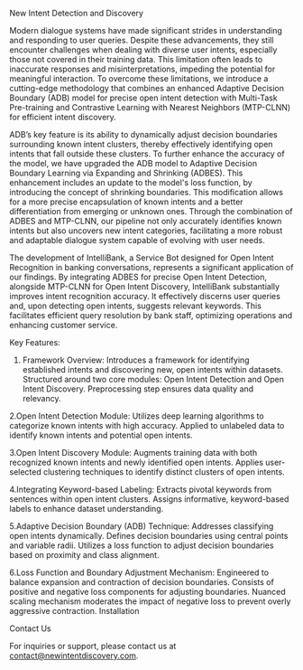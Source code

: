 New Intent Detection and Discovery

Modern dialogue systems have made significant strides in understanding and responding to user queries. Despite these advancements, they still encounter challenges when dealing with diverse user intents, especially those not covered in their training data. This limitation often leads to inaccurate responses and misinterpretations, impeding the potential for meaningful interaction. To overcome these limitations, we introduce a cutting-edge methodology that combines an enhanced Adaptive Decision Boundary (ADB) model for precise open intent detection with Multi-Task Pre-training and Contrastive Learning with Nearest Neighbors (MTP-CLNN) for efficient intent discovery.

ADB’s key feature is its ability to dynamically adjust decision boundaries surrounding known intent clusters, thereby effectively identifying open intents that fall outside these clusters. To further enhance the accuracy of the model, we have upgraded the ADB model to Adaptive Decision Boundary Learning via Expanding and Shrinking (ADBES). This enhancement includes an update to the model's loss function, by introducing the concept of shrinking boundaries. This modification allows for a more precise encapsulation of known intents and a better differentiation from emerging or unknown ones. Through the combination of ADBES and MTP-CLNN, our pipeline not only accurately identifies known intents but also uncovers new intent categories, facilitating a more robust and adaptable dialogue system capable of evolving with user needs.

The development of IntelliBank, a Service Bot designed for Open Intent Recognition in banking conversations, represents a significant application of our findings. By integrating ADBES for precise Open Intent Detection, alongside MTP-CLNN for Open Intent Discovery, IntelliBank substantially improves intent recognition accuracy. It effectively discerns user queries and, upon detecting open intents, suggests relevant keywords. This facilitates efficient query resolution by bank staff, optimizing operations and enhancing customer service.

Key Features:

1. Framework Overview:
    Introduces a framework for identifying established intents and discovering new, open intents within datasets.
    Structured around two core modules: Open Intent Detection and Open Intent Discovery.
    Preprocessing step ensures data quality and relevancy.

2.Open Intent Detection Module:
    Utilizes deep learning algorithms to categorize known intents with high accuracy.
    Applied to unlabeled data to identify known intents and potential open intents.

3.Open Intent Discovery Module:
    Augments training data with both recognized known intents and newly identified open intents.
    Applies user-selected clustering techniques to identify distinct clusters of open intents.

4.Integrating Keyword-based Labeling:
    Extracts pivotal keywords from sentences within open intent clusters.
    Assigns informative, keyword-based labels to enhance dataset understanding.

5.Adaptive Decision Boundary (ADB) Technique:
    Addresses classifying open intents dynamically.
    Defines decision boundaries using central points and variable radii.
    Utilizes a loss function to adjust decision boundaries based on proximity and class alignment.  

6.Loss Function and Boundary Adjustment Mechanism:
    Engineered to balance expansion and contraction of decision boundaries.
    Consists of positive and negative loss components for adjusting boundaries.
    Nuanced scaling mechanism moderates the impact of negative loss to prevent overly aggressive contraction.
    Installation


Contact Us

For inquiries or support, please contact us at contact@newintentdiscovery.com.
